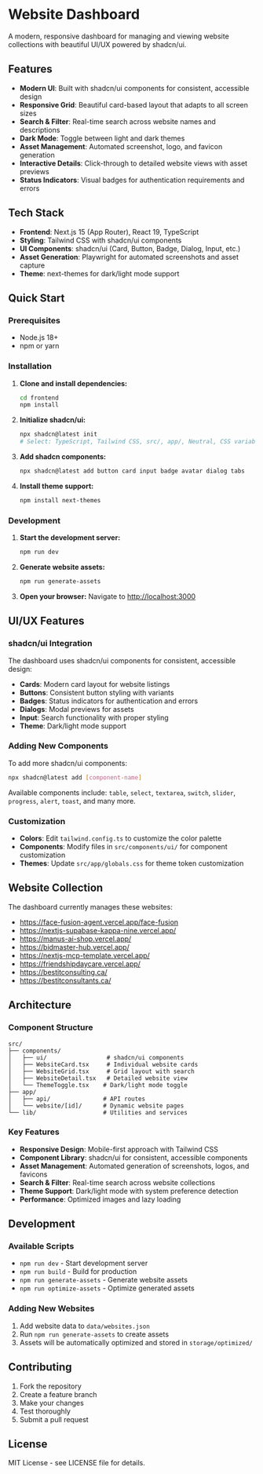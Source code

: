 # Website Dashboard

A modern, responsive dashboard for managing and viewing website collections with beautiful UI/UX powered by shadcn/ui.

## Features

- **Modern UI**: Built with shadcn/ui components for consistent, accessible design
- **Responsive Grid**: Beautiful card-based layout that adapts to all screen sizes
- **Search & Filter**: Real-time search across website names and descriptions
- **Dark Mode**: Toggle between light and dark themes
- **Asset Management**: Automated screenshot, logo, and favicon generation
- **Interactive Details**: Click-through to detailed website views with asset previews
- **Status Indicators**: Visual badges for authentication requirements and errors

## Tech Stack

- **Frontend**: Next.js 15 (App Router), React 19, TypeScript
- **Styling**: Tailwind CSS with shadcn/ui components
- **UI Components**: shadcn/ui (Card, Button, Badge, Dialog, Input, etc.)
- **Asset Generation**: Playwright for automated screenshots and asset capture
- **Theme**: next-themes for dark/light mode support

## Quick Start

### Prerequisites

- Node.js 18+ 
- npm or yarn

### Installation

1. **Clone and install dependencies:**
   ```bash
   cd frontend
   npm install
   ```

2. **Initialize shadcn/ui:**
   ```bash
   npx shadcn@latest init
   # Select: TypeScript, Tailwind CSS, src/, app/, Neutral, CSS variables
   ```

3. **Add shadcn components:**
   ```bash
   npx shadcn@latest add button card input badge avatar dialog tabs
   ```

4. **Install theme support:**
   ```bash
   npm install next-themes
   ```

### Development

1. **Start the development server:**
   ```bash
   npm run dev
   ```

2. **Generate website assets:**
   ```bash
   npm run generate-assets
   ```

3. **Open your browser:**
   Navigate to [http://localhost:3000](http://localhost:3000)

## UI/UX Features

### shadcn/ui Integration

The dashboard uses shadcn/ui components for consistent, accessible design:

- **Cards**: Modern card layout for website listings
- **Buttons**: Consistent button styling with variants
- **Badges**: Status indicators for authentication and errors
- **Dialogs**: Modal previews for assets
- **Input**: Search functionality with proper styling
- **Theme**: Dark/light mode support

### Adding New Components

To add more shadcn/ui components:

```bash
npx shadcn@latest add [component-name]
```

Available components include: `table`, `select`, `textarea`, `switch`, `slider`, `progress`, `alert`, `toast`, and many more.

### Customization

- **Colors**: Edit `tailwind.config.ts` to customize the color palette
- **Components**: Modify files in `src/components/ui/` for component customization
- **Themes**: Update `src/app/globals.css` for theme token customization

## Website Collection

The dashboard currently manages these websites:

- https://face-fusion-agent.vercel.app/face-fusion
- https://nextjs-supabase-kappa-nine.vercel.app/
- https://manus-ai-shop.vercel.app/
- https://bidmaster-hub.vercel.app/
- https://nextjs-mcp-template.vercel.app/
- https://friendshipdaycare.vercel.app/
- https://bestitconsulting.ca/
- https://bestitconsultants.ca/

## Architecture

### Component Structure

```
src/
├── components/
│   ├── ui/                 # shadcn/ui components
│   ├── WebsiteCard.tsx     # Individual website cards
│   ├── WebsiteGrid.tsx     # Grid layout with search
│   ├── WebsiteDetail.tsx   # Detailed website view
│   └── ThemeToggle.tsx    # Dark/light mode toggle
├── app/
│   ├── api/               # API routes
│   └── website/[id]/      # Dynamic website pages
└── lib/                   # Utilities and services
```

### Key Features

- **Responsive Design**: Mobile-first approach with Tailwind CSS
- **Component Library**: shadcn/ui for consistent, accessible components
- **Asset Management**: Automated generation of screenshots, logos, and favicons
- **Search & Filter**: Real-time search across website collections
- **Theme Support**: Dark/light mode with system preference detection
- **Performance**: Optimized images and lazy loading

## Development

### Available Scripts

- `npm run dev` - Start development server
- `npm run build` - Build for production
- `npm run generate-assets` - Generate website assets
- `npm run optimize-assets` - Optimize generated assets

### Adding New Websites

1. Add website data to `data/websites.json`
2. Run `npm run generate-assets` to create assets
3. Assets will be automatically optimized and stored in `storage/optimized/`

## Contributing

1. Fork the repository
2. Create a feature branch
3. Make your changes
4. Test thoroughly
5. Submit a pull request

## License

MIT License - see LICENSE file for details.
